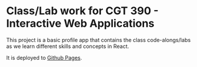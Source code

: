 # Class/Lab work for CGT 390 - Interactive Web Applications

This project is a basic profile app that contains the class code-alongs/labs as we learn different skills and concepts in React.

It is deployed to [Github Pages](https://samuelkroot.github.io/skroot-profile-app/#/).
